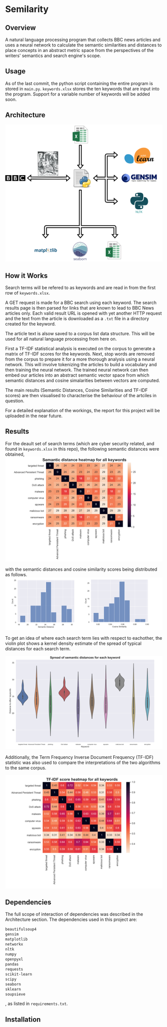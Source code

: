 # Semilarity
## Overview
A natural language processing program that collects BBC news articles and uses a neural network to calculate the semantic similarities and distances to place concepts in an abstract metric space from the perspectives of the writers' semantics and search engine's scope.

## Usage
As of the last commit, the python script containing the entire program is stored in `main.py`.
`keywords.xlsx` stores the ten keywords that are input into the program. Support for a variable number of keywords will be added soon.

## Architecture
![Architecture Schematic for Semilarity](./images/SemilarityArch.png)

## How it Works
Search terms will be refered to as keywords and are read in from the first row of `keywords.xlsx`.  

A GET request is made for a BBC search using each keyword. The search results page is then parsed for links that are known to lead to BBC News articles only. Each valid result URL is opened with yet another HTTP request and the text from the article is downloaded as a `.txt` file in a directory created for the keyword.  

The article text is alsow saved to a corpus list data structure. This will be used for all natural language processing from here on.  


First a TF-IDF statistical analysis is executed on the corpus to generate a matrix of TF-IDF scores for the keywords. Next, stop words are removed from the corpus to prepare it for a more thorough analysis using a neural network. This will involve tokenizing the articles to build a vocabulary and then training the neural network. The trained neural network can then embed our articles into an abstract semantic vector space from which semantic distances and cosine simalarities between vectors are computed.  

The main results (Semantic Distances, Cosine Similarities and TF-IDF scores) are then visualised to characterise the behaviour of the artciles in question.

For a detailed explanation of the workings, the report for this project will be uploaded in the near future.

## Results
For the deault set of search terms (which are cyber security related, and found in `keywords.xlsx` in this repo), the following semantic distances were obtained,  
![Heatmap of Semantic Distances](./images/SemDist_heatmap.png)  

with the semantic distances and cosine similarity scores being distributed as follows.  
![Histogram of Semantic Distances and Cosine Similarities](./images/Sem_histograms.png)  

To get an idea of where each search term lies with respect to eachother, the violin plot shows a kernel density estimate of the spread of typical distances for each search term.  

![Violin plot of distances](./images/SemDist_violin.png)  

Additionally, the Term Frequency Inverse Document Frequency (TF-IDF) statistic was also used to compare the interpretations of the two algorithms to the same corpus.

![Heatmap of TFIDF](./images/TFIDF_heatmap.png)  


## Dependencies
The full scope of interaction of dependencies was described in the Architecture section. The dependencies used in this project are:

```
beautifulsoup4
gensim
matplotlib
networkx
nltk
numpy
openpyxl
pandas
requests
scikit-learn
scipy
seaborn
sklearn
soupsieve
```

,
as listed in `requirements.txt`.

## Installation